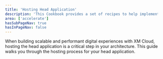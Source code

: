 ```yaml
---
title: 'Hosting Head Application'
description: 'This Cookbook provides a set of recipes to help implementing XM Cloud through setup, configuration and implemenation.'
area: ['accelerate']
hasSubPageNav: true
hasInPageNav: false
---
```


When building scalable and performant digital experiences with XM Cloud, hosting the head application is a critical step in your architecture. This guide walks you through the hosting process for your head application.